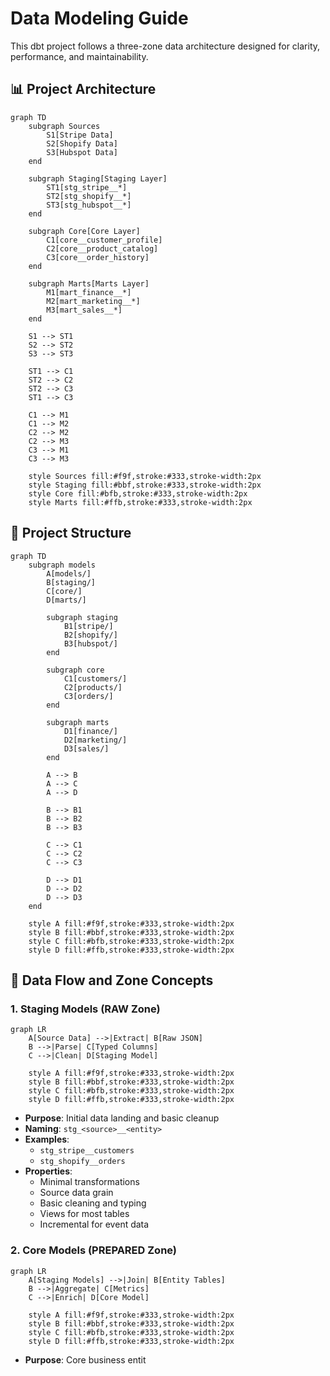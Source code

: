 # Data Modeling Guide

This dbt project follows a three-zone data architecture designed for clarity, performance, and maintainability.

## 📊 Project Architecture

```mermaid
graph TD
    subgraph Sources
        S1[Stripe Data]
        S2[Shopify Data]
        S3[Hubspot Data]
    end

    subgraph Staging[Staging Layer]
        ST1[stg_stripe__*]
        ST2[stg_shopify__*]
        ST3[stg_hubspot__*]
    end

    subgraph Core[Core Layer]
        C1[core__customer_profile]
        C2[core__product_catalog]
        C3[core__order_history]
    end

    subgraph Marts[Marts Layer]
        M1[mart_finance__*]
        M2[mart_marketing__*]
        M3[mart_sales__*]
    end

    S1 --> ST1
    S2 --> ST2
    S3 --> ST3

    ST1 --> C1
    ST2 --> C2
    ST2 --> C3
    ST1 --> C3

    C1 --> M1
    C1 --> M2
    C2 --> M2
    C2 --> M3
    C3 --> M1
    C3 --> M3

    style Sources fill:#f9f,stroke:#333,stroke-width:2px
    style Staging fill:#bbf,stroke:#333,stroke-width:2px
    style Core fill:#bfb,stroke:#333,stroke-width:2px
    style Marts fill:#ffb,stroke:#333,stroke-width:2px
```

## 📁 Project Structure

```mermaid
graph TD
    subgraph models
        A[models/]
        B[staging/]
        C[core/]
        D[marts/]
        
        subgraph staging
            B1[stripe/]
            B2[shopify/]
            B3[hubspot/]
        end
        
        subgraph core
            C1[customers/]
            C2[products/]
            C3[orders/]
        end
        
        subgraph marts
            D1[finance/]
            D2[marketing/]
            D3[sales/]
        end
        
        A --> B
        A --> C
        A --> D
        
        B --> B1
        B --> B2
        B --> B3
        
        C --> C1
        C --> C2
        C --> C3
        
        D --> D1
        D --> D2
        D --> D3
    end

    style A fill:#f9f,stroke:#333,stroke-width:2px
    style B fill:#bbf,stroke:#333,stroke-width:2px
    style C fill:#bfb,stroke:#333,stroke-width:2px
    style D fill:#ffb,stroke:#333,stroke-width:2px
```

## 🔄 Data Flow and Zone Concepts

### 1. Staging Models (RAW Zone)
```mermaid
graph LR
    A[Source Data] -->|Extract| B[Raw JSON]
    B -->|Parse| C[Typed Columns]
    C -->|Clean| D[Staging Model]
    
    style A fill:#f9f,stroke:#333,stroke-width:2px
    style B fill:#bbf,stroke:#333,stroke-width:2px
    style C fill:#bfb,stroke:#333,stroke-width:2px
    style D fill:#ffb,stroke:#333,stroke-width:2px
```

- **Purpose**: Initial data landing and basic cleanup
- **Naming**: `stg_<source>__<entity>`
- **Examples**: 
  - `stg_stripe__customers`
  - `stg_shopify__orders`
- **Properties**:
  - Minimal transformations
  - Source data grain
  - Basic cleaning and typing
  - Views for most tables
  - Incremental for event data

### 2. Core Models (PREPARED Zone)
```mermaid
graph LR
    A[Staging Models] -->|Join| B[Entity Tables]
    B -->|Aggregate| C[Metrics]
    C -->|Enrich| D[Core Model]
    
    style A fill:#f9f,stroke:#333,stroke-width:2px
    style B fill:#bbf,stroke:#333,stroke-width:2px
    style C fill:#bfb,stroke:#333,stroke-width:2px
    style D fill:#ffb,stroke:#333,stroke-width:2px
```

- **Purpose**: Core business entit